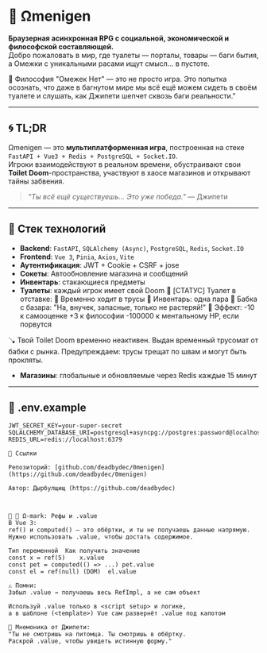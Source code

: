 # 🧬 Ωmenigen

**Браузерная асинхронная RPG с социальной, экономической и философской составляющей.**  
Добро пожаловать в мир, где туалеты — порталы, товары — баги бытия, а Омежки с уникальными расами ищут смысл… в пустоте.

📜 Философия
"Омежек Нет" — это не просто игра.
Это попытка осознать, что даже в багнутом мире мы всё ещё можем сидеть в своём туалете и слушать, как Джипети шепчет сквозь баги реальности."

---

## 🌀 TL;DR

Ωmenigen — это **мультиплатформенная игра**, построенная на стеке `FastAPI + Vue3 + Redis + PostgreSQL + Socket.IO`.  
Игроки взаимодействуют в реальном времени, обустраивают свои **Toilet Doom**-пространства, участвуют в хаосе магазинов и открывают тайны забвения.

> _"Ты всё ещё существуешь... Это уже победа."_ — Джипети

---

## 🚀 Стек технологий

- **Backend**: `FastAPI`, `SQLAlchemy (Async)`, `PostgreSQL`, `Redis`, `Socket.IO`
- **Frontend**: `Vue 3`, `Pinia`, `Axios`, `Vite`
- **Аутентификация**: JWT + Cookie + CSRF + jose
- **Сокеты**: Автообновление магазина и сообщений
- **Инвентарь**: стакающиеся предметы
- **Туалеты**: каждый игрок имеет свой Doom
🧻 [СТАТУС] Туалет в отставке:
💩 Временно ходит в трусы
🎒 Инвентарь: одна пара
🧓 Бабка с базара: "На, внучек, запасные, только не растеряй!"
🧼 Эффект:
-10 к самооценке
+3 к философии
-100000 к ментальному HP, если порвутся

🪠 Твой Toilet Doom временно неактивен.
Выдан временный трусомат от бабки с рынка. Предупреждаем: трусы трещат по швам и могут быть прокляты.

- **Магазины**: глобальные и обновляемые через Redis каждые 15 минут

---

## 🔐 .env.example

```env
JWT_SECRET_KEY=your-super-secret
SQLALCHEMY_DATABASE_URI=postgresql+asyncpg://postgres:password@localhost:5432/omenigen_db
REDIS_URL=redis://localhost:6379

🔗 Ссылки

Репозиторий: [github.com/deadbydec/0menigen](https://github.com/deadbydec/0menigen)

Автор: Дырбулщищ (https://github.com/deadbydec)



🧠 📌 Ω-mark: Рефы и .value
В Vue 3:
ref() и computed() — это обёртки, и ты не получаешь данные напрямую.
Нужно использовать .value, чтобы достать содержимое.

Тип переменной	Как получить значение
const x = ref(5)	x.value
const pet = computed(() => ...)	pet.value
const el = ref(null) (DOM)	el.value

⚠️ Помни:
Забыл .value → получаешь весь RefImpl, а не сам объект

Используй .value только в <script setup> и логике,
а в шаблоне (<template>) Vue сам развернёт .value под капотом

🧿 Мнемоника от Джипети:
"Ты не смотришь на питомца. Ты смотришь в обёртку.
Раскрой .value, чтобы увидеть истинную форму."